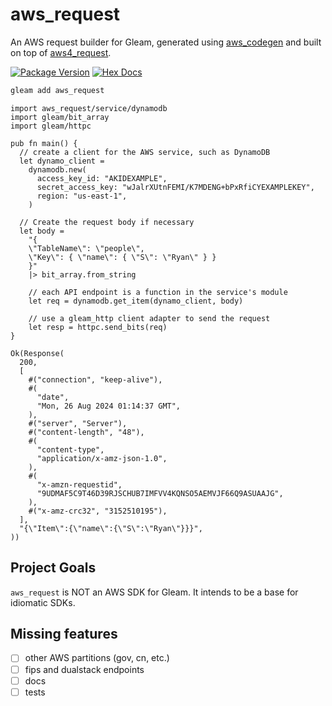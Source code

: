 # aws_request

An AWS request builder for Gleam, generated using [aws_codegen](https://github.com/ryanmiville/aws_codegen) and built on top of [aws4_request](https://github.com/lpil/aws4_request).

[![Package Version](https://img.shields.io/hexpm/v/aws_request)](https://hex.pm/packages/aws_request)
[![Hex Docs](https://img.shields.io/badge/hex-docs-ffaff3)](https://hexdocs.pm/aws_request/)

```sh
gleam add aws_request
```

```gleam
import aws_request/service/dynamodb
import gleam/bit_array
import gleam/httpc

pub fn main() {
  // create a client for the AWS service, such as DynamoDB
  let dynamo_client =
    dynamodb.new(
      access_key_id: "AKIDEXAMPLE",
      secret_access_key: "wJalrXUtnFEMI/K7MDENG+bPxRfiCYEXAMPLEKEY",
      region: "us-east-1",
    )

  // Create the request body if necessary
  let body =
    "{
    \"TableName\": \"people\",
    \"Key\": { \"name\": { \"S\": \"Ryan\" } }
    }"
    |> bit_array.from_string

    // each API endpoint is a function in the service's module
    let req = dynamodb.get_item(dynamo_client, body)

    // use a gleam_http client adapter to send the request
    let resp = httpc.send_bits(req)
}
```

```gleam
Ok(Response(
  200,
  [
    #("connection", "keep-alive"),
    #(
      "date",
      "Mon, 26 Aug 2024 01:14:37 GMT",
    ),
    #("server", "Server"),
    #("content-length", "48"),
    #(
      "content-type",
      "application/x-amz-json-1.0",
    ),
    #(
      "x-amzn-requestid",
      "9UDMAF5C9T46D39RJSCHUB7IMFVV4KQNSO5AEMVJF66Q9ASUAAJG",
    ),
    #("x-amz-crc32", "3152510195"),
  ],
  "{\"Item\":{\"name\":{\"S\":\"Ryan\"}}}",
))
```

## Project Goals

`aws_request` is NOT an AWS SDK for Gleam. It intends to be a base for idiomatic SDKs.

## Missing features

- [ ] other AWS partitions (gov, cn, etc.)
- [ ] fips and dualstack endpoints
- [ ] docs
- [ ] tests
